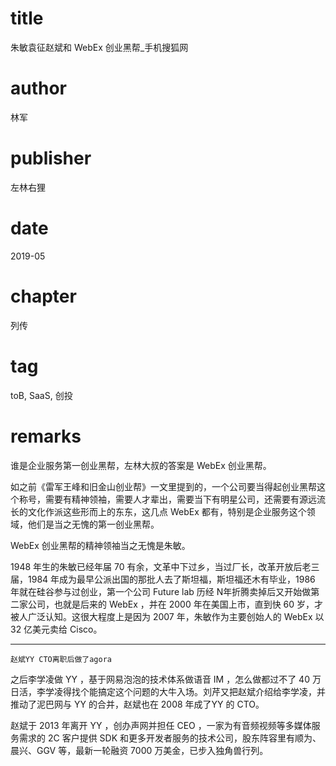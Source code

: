 # title
朱敏袁征赵斌和 WebEx 创业黑帮_手机搜狐网

# author
林军

# publisher
左林右狸

# date
2019-05

# chapter
列传

# tag
toB, SaaS, 创投

# remarks
谁是企业服务第一创业黑帮，左林大叔的答案是 WebEx 创业黑帮。

如之前《雷军王峰和旧金山创业帮》一文里提到的，一个公司要当得起创业黑帮这个称号，需要有精神领袖，需要人才辈出，需要当下有明星公司，还需要有源远流长的文化作派这些形而上的东东，这几点 WebEx 都有，特别是企业服务这个领域，他们是当之无愧的第一创业黑帮。

WebEx 创业黑帮的精神领袖当之无愧是朱敏。

1948 年生的朱敏已经年届 70 有余，文革中下过乡，当过厂长，改革开放后老三届，1984 年成为最早公派出国的那批人去了斯坦福，斯坦福还木有毕业，1986 年就在硅谷参与过创业，第一个公司 Future lab 历经 N年折腾卖掉后又开始做第二家公司，也就是后来的 WebEx ，并在 2000 年在美国上市，直到快 60 岁，才被人广泛认知。这很大程度上是因为 2007 年，朱敏作为主要创始人的 WebEx 以 32 亿美元卖给 Cisco。

---

`赵斌YY CTO离职后做了agora`

之后李学凌做 YY ，基于网易泡泡的技术体系做语音 IM ，怎么做都过不了 40 万日活，李学凌得找个能搞定这个问题的大牛入场。刘芹又把赵斌介绍给李学凌，并推动了泥巴网与 YY 的合并，赵斌也在 2008 年成了YY 的 CTO。

赵斌于 2013 年离开 YY ，创办声网并担任 CEO ，一家为有音频视频等多媒体服务需求的 2C 客户提供 SDK 和更多开发者服务的技术公司，股东阵容里有顺为、晨兴、GGV 等，最新一轮融资 7000 万美金，已步入独角兽行列。

